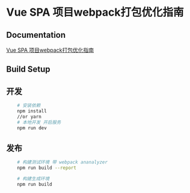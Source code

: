 # Vue SPA 项目webpack打包优化指南

## Documentation
[Vue SPA 项目webpack打包优化指南](https://juejin.im/post/5bd2b60e6fb9a05d27794c5e)

## Build Setup

## 开发
```bash
    # 安装依赖
    npm install
    //or yarn
    # 本地开发 开启服务
    npm run dev
```

## 发布
```bash
    # 构建测试环境 带 webpack ananalyzer
    npm run build --report

    # 构建生成环境
    npm run build
```
